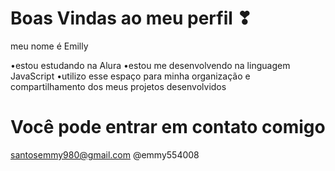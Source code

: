 # Boas Vindas ao meu perfil ❣

meu nome é Emilly

•estou estudando na Alura
•estou me desenvolvendo na linguagem JavaScript
•utilizo esse espaço para minha organização e compartilhamento dos meus projetos desenvolvidos

# Você pode entrar em contato comigo 
santosemmy980@gmail.com
@emmy554008
